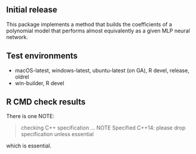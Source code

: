 ## Initial release

This package implements a method that builds the coefficients of a polynomial
model that performs almost equivalently as a given MLP neural network.

## Test environments

- macOS-latest, windows-latest, ubuntu-latest (on GA), R devel, release, oldrel
- win-builder, R devel

## R CMD check results

There is one NOTE:

> checking C++ specification ... NOTE
    Specified C++14: please drop specification unless essential

which is essential.
